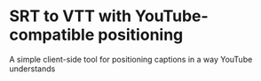 # SRT to VTT with YouTube-compatible positioning
A simple client-side tool for positioning captions in a way YouTube understands
